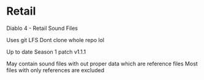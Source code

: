 # Retail
Diablo 4 - Retail Sound Files

Uses git LFS
Dont clone whole repo lol

Up to date Season 1 patch v1.1.1

May contain sound files with out proper data which are reference files
Most files with only references are excluded